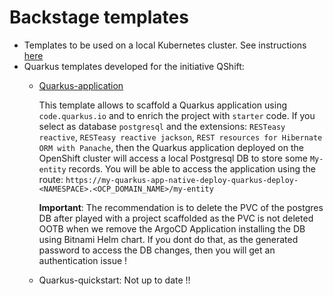 # Backstage templates

- Templates to be used on a local Kubernetes cluster. See instructions [here](https://github.com/ch007m/package-backstage)
- Quarkus templates developed for the initiative QShift:
  - [Quarkus-application](qshift/templates/quarkus-application)

    This template allows to scaffold a Quarkus application using `code.quarkus.io` and to enrich the project with `starter` code. If you select as database `postgresql` and
    the extensions: `RESTeasy reactive`, `RESTeasy reactive jackson`, `REST resources for Hibernate ORM with Panache`, then the Quarkus application deployed on the OpenShift cluster
    will access a local Postgresql DB to store some `My-entity` records.
    You will be able to access the application using the route: `https://my-quarkus-app-native-deploy-quarkus-deploy-<NAMESPACE>.<OCP_DOMAIN_NAME>/my-entity`
    
    **Important**: The recommendation is to delete the PVC of the postgres DB after played with a project scaffolded as the PVC
    is not deleted OOTB when we remove the ArgoCD Application installing the DB using Bitnami Helm chart. If you dont do that, as the generated password
    to access the DB changes, then you will get an authentication issue !

  - Quarkus-quickstart: Not up to date !!
